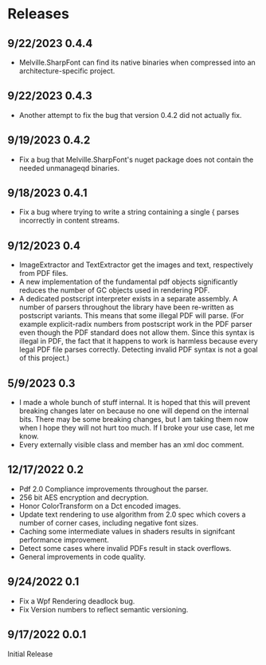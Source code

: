 ﻿# Releases

## 9/22/2023 0.4.4
- Melville.SharpFont can find its native binaries when compressed into an architecture-specific project.

## 9/22/2023 0.4.3
- Another attempt to fix the bug that version 0.4.2 did not actually fix.

## 9/19/2023 0.4.2
- Fix a bug that Melville.SharpFont's nuget package does not contain the needed unmanageqd binaries.

## 9/18/2023 0.4.1
- Fix a bug where trying to write a string containing a single { parses incorrectly in content streams.

## 9/12/2023 0.4
- ImageExtractor and TextExtractor get the images and text, respectively from PDF files.
- A new implementation of the fundamental pdf objects significantly reduces the number of
GC objects used in rendering PDF.
- A dedicated postscript interpreter exists in a separate assembly.  A number of parsers throughout
the library have been re-written as postscript variants.  This means that some illegal PDF will 
parse.  (For example explicit-radix numbers from postscript work in the PDF parser even though the PDF
standard does not allow them.  Since this syntax is illegal in PDF, the fact that it happens to work is 
harmless because every legal PDF file parses correctly.  Detecting invalid PDF syntax is not a goal of this
project.)

## 5/9/2023 0.3
- I made a whole bunch of stuff internal.  It is hoped that this will prevent breaking changes later on because 
no one will depend on the internal bits.  There may be some breaking changes, but I am taking them now when I hope
they will not hurt too much.  If I broke your use case, let me know.
- Every externally visible class and member has an xml doc comment.

## 12/17/2022 0.2
- Pdf 2.0 Compliance improvements throughout the parser.
- 256 bit AES encryption and decryption.
- Honor ColorTransform on a Dct encoded images.
- Update text rendering to use algorithm from 2.0 spec which covers a number of corner cases, including negative font sizes.
- Caching some intermediate values in shaders results in signifcant performance improvement.
- Detect some cases where invalid PDFs result in stack overflows.
- General improvements in code quality.

## 9/24/2022 0.1
- Fix a Wpf Rendering deadlock bug.
- Fix Version numbers to reflect semantic versioning.

## 9/17/2022 0.0.1
Initial Release